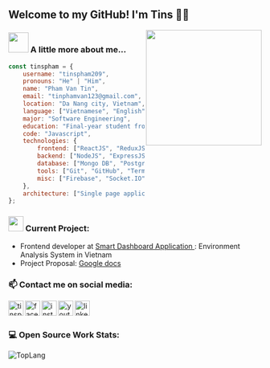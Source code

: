 ## Welcome to my GitHub! I'm Tins 👨‍💻

<img align='right' src="https://media.giphy.com/media/M9gbBd9nbDrOTu1Mqx/giphy.gif" width="230">

### <img src="https://media.giphy.com/media/VgCDAzcKvsR6OM0uWg/giphy.gif" width="40"> A little more about me...

```js
const tinspham = {
	username: "tinspham209",
	pronouns: "He" | "Him",
	name: "Pham Van Tin",
	email: "tinphamvan123@gmail.com",
	location: "Da Nang city, Vietnam",
	language: ["Vietnamese", "English"],
	major: "Software Engineering",
	education: "Final-year student from Duy Tan University",
	code: "Javascript",
	technologies: {
		frontend: ["ReactJS", "ReduxJS", "Material-UI", "styled-components"],
		backend: ["NodeJS", "ExpressJS"],
		database: ["Mongo DB", "PostgreSQL", "Firebase Storage"],
		tools: ["Git", "GitHub", "Terminal", "Katalon"],
		misc: ["Firebase", "Socket.IO", "Linux/WSL2", "Photoshop"],
	},
	architecture: ["Single page applications", "MVC Model"],
};
```

### <img src="https://media.giphy.com/media/WUlplcMpOCEmTGBtBW/giphy.gif" width="30"> Current Project:

- Frontend developer at <a href="http://sda-research.ml/">Smart Dashboard Application </a>: Environment Analysis System in Vietnam
- Project Proposal: <a href="https://docs.google.com/document/d/1tQOYTQQ053oVq-IgPckF-CdjePMqiaZQ1QnrVysQJ8U/edit#heading=h.b2p1ajfljp21">Google docs</a>

### 📫 Contact me on social media:

[<img align="left" alt="tinspham.info" width="30px" src="https://img.icons8.com/cotton/64/000000/globe.png"/>][website]
[<img align="left" alt="facebook | Facebook" width="30px" src="https://img.icons8.com/dusk/64/000000/facebook-new.png" />][facebook]
[<img align="left" alt="instagram | Instagram" width="30px" src="https://img.icons8.com/fluent/48/000000/instagram-new.png" />][instagram]
[<img align="left" alt="youtube | Youtube" width="30px" src="https://img.icons8.com/doodle/48/000000/youtube-play.png" />][youtube]
[<img align="left" alt="linkedin | Linkedin" width="30px" src="https://img.icons8.com/doodle/48/000000/linkedin-circled.png" />][linkedin]
<br />
<br />

### 💻 Open Source Work Stats:

<img align="left" alt="TopLang" src="https://github-readme-stats.vercel.app/api?username=tinspham209" />

[website]: https://tinspham.info
[facebook]: https://fb.com/tinspham.209
[instagram]: https://instagram.com/phamthitins
[youtube]: https://www.youtube.com/channel/UC7Yl-1r1qQwSB1Rej2UlaNQ/
[linkedin]: https://www.linkedin.com/in/phamvantins/
[webdevplaylist]: https://tinspham.info
